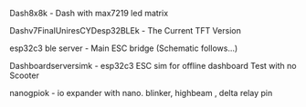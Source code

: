 Dash8x8k - Dash with max7219 led matrix

Dashv7FinalUniresCYDesp32BLEk - The Current TFT Version

esp32c3 ble server - Main ESC bridge (Schematic follows...)

Dashboardserversimk - esp32c3 ESC sim for offline dashboard Test with no Scooter

nanogpiok - io expander with nano. blinker, highbeam , delta relay pin
